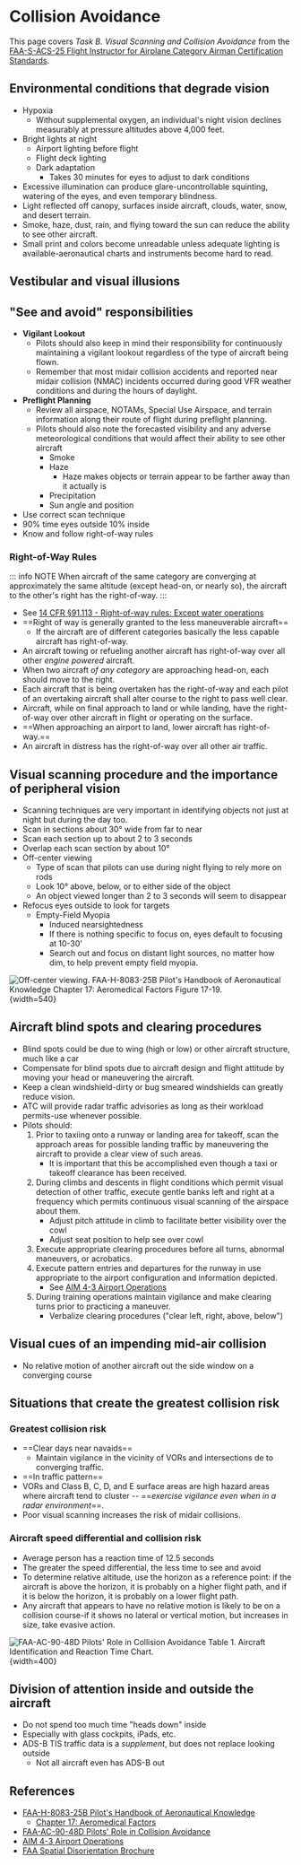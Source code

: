 # Collision Avoidance

This page covers *Task B. Visual Scanning and Collision Avoidance* from the [FAA-S-ACS-25 Flight Instructor for Airplane Category Airman Certification Standards](https://www.faa.gov/training_testing/testing/acs/cfi_airplane_acs_25.pdf).

## Environmental conditions that degrade vision

* Hypoxia
  * Without supplemental oxygen, an individual's night vision declines measurably at pressure altitudes above 4,000 feet.
* Bright lights at night
  * Airport lighting before flight
  * Flight deck lighting
  * Dark adaptation
    * Takes 30 minutes for eyes to adjust to dark conditions
* Excessive illumination can produce glare-uncontrollable squinting, watering of the eyes, and even temporary blindness.
* Light reflected off canopy, surfaces inside aircraft, clouds, water, snow, and desert terrain.
* Smoke, haze, dust, rain, and flying toward the sun can reduce the ability to see other aircraft.
* Small print and colors become unreadable unless adequate lighting is available-aeronautical charts and instruments become hard to read.

## Vestibular and visual illusions

<!--@include: ./docs/src/includes/aeromedical/spatial-disorientation.md | shift:2-->

## "See and avoid" responsibilities

* **Vigilant Lookout**
  * Pilots should also keep in mind their responsibility for continuously maintaining a vigilant lookout regardless of the type of aircraft being flown.
  * Remember that most midair collision accidents and reported near midair collision (NMAC) incidents occurred during good VFR weather conditions and during the hours of daylight.
* **Preflight Planning**
  * Review all airspace, NOTAMs, Special Use Airspace, and terrain information along their route of flight during preflight planning.
  * Pilots should also note the forecasted visibility and any adverse meteorological conditions that would affect their ability to see other aircraft
    * Smoke
    * Haze
      * Haze makes objects or terrain appear to be farther away than it actually is
    * Precipitation
    * Sun angle and position
* Use correct scan technique
* 90% time eyes outside 10% inside
* Know and follow right-of-way rules

### Right-of-Way Rules

::: info NOTE
When aircraft of the same category are converging at approximately the same altitude (except head-on, or nearly so), the aircraft to the other's right has the right-of-way.
:::

* See [14 CFR &sect;91.113 - Right-of-way rules: Except water operations](https://www.ecfr.gov/current/title-14/chapter-I/subchapter-F/part-91/subpart-B/subject-group-ECFRe4c59b5f5506932/section-91.113)
* ==Right of way is generally granted to the less maneuverable aircraft==
  * If the aircraft are of different categories basically the less capable aircraft has right-of-way.
* An aircraft towing or refueling another aircraft has right-of-way over all other *engine powered* aircraft.
* When two aircraft *of any category* are approaching head-on, each should move to the right.
* Each aircraft that is being overtaken has the right-of-way and each pilot of an overtaking aircraft shall alter course to the right to pass well clear.
* Aircraft, while on final approach to land or while landing, have the right-of-way over other aircraft in flight or operating on the surface.
* ==When approaching an airport to land, lower aircraft has right-of-way.==
* An aircraft in distress has the right-of-way over all other air traffic.

## Visual scanning procedure and the importance of peripheral vision

* Scanning techniques are very important in identifying objects not just at night but during the day too.
* Scan in sections about 30&#176; wide from far to near
* Scan each section up to about 2 to 3 seconds
* Overlap each scan section by about 10&#176;
* Off-center viewing
  * Type of scan that pilots can use during night flying to rely more on rods
  * Look 10&#176; above, below, or to either side of the object
  * An object viewed longer than 2 to 3 seconds will seem to disappear
* Refocus eyes outside to look for targets
  * Empty-Field Myopia
    * Induced nearsightedness
    * If there is nothing specific to focus on, eyes default to focusing at 10-30'
    * Search out and focus on distant light sources, no matter how dim, to help prevent empty field myopia.

![Off-center viewing. [FAA-H-8083-25B Pilot's Handbook of Aeronautical Knowledge](https://www.faa.gov/regulations_policies/handbooks_manuals/aviation/phak) [Chapter 17: Aeromedical Factors](https://www.faa.gov/sites/faa.gov/files/regulations_policies/handbooks_manuals/aviation/phak/19_phak_ch17.pdf) Figure 17-19.](/img/phak/phak-figure-17-19-off-center-viewing.png){width=540}

## Aircraft blind spots and clearing procedures

* Blind spots could be due to wing (high or low) or other aircraft structure, much like a car
* Compensate for blind spots due to aircraft design and flight attitude by moving your head or maneuvering the aircraft.
* Keep a clean windshield-dirty or bug smeared windshields can greatly reduce vision.
* ATC will provide radar traffic advisories as long as their workload permits-use whenever possible.
* Pilots should:
  1. Prior to taxiing onto a runway or landing area for takeoff, scan the approach areas for possible landing traffic by maneuvering the aircraft to provide a clear view of such areas.
      * It is important that this be accomplished even though a taxi or takeoff clearance has been received.
  2. During climbs and descents in flight conditions which permit visual detection of other traffic, execute gentle banks left and right at a frequency which permits continuous visual scanning of the airspace about them.
      * Adjust pitch attitude in climb to facilitate better visibility over the cowl
      * Adjust seat position to help see over cowl
  3. Execute appropriate clearing procedures before all turns, abnormal maneuvers, or acrobatics.
  4. Execute pattern entries and departures for the runway in use appropriate to the airport configuration and information depicted.
      * See [AIM 4-3 Airport Operations](https://www.faa.gov/air_traffic/publications/atpubs/aim_html/chap4_section_3.html)
  5. During training operations maintain vigilance and make clearing turns prior to practicing a maneuver.
      * Verbalize clearing procedures ("clear left, right, above, below")

## Visual cues of an impending mid-air collision

* No relative motion of another aircraft out the side window on a converging course

## Situations that create the greatest collision risk

### Greatest collision risk

* ==Clear days near navaids==
  * Maintain vigilance in the vicinity of VORs and intersections de to converging traffic.
* ==In traffic pattern==
* VORs and Class B, C, D, and E surface areas are high hazard areas where aircraft tend to cluster -- ==*exercise vigilance even when in a radar environment*==.
* Poor visual scanning increases the risk of midair collisions.

### Aircraft speed differential and collision risk

* Average person has a reaction time of 12.5 seconds
* The greater the speed differential, the less time to see and avoid
* To determine relative altitude, use the horizon as a reference point: if the aircraft is above the horizon, it is probably on a higher flight path, and if it is below the horizon, it is probably on a lower flight path.
* Any aircraft that appears to have no relative motion is likely to be on a collision course-if it shows no lateral or vertical motion, but increases in size, take evasive action.

![[FAA-AC-90-48D Pilots' Role in Collision Avoidance](https://www.faa.gov/regulations_policies/advisory_circulars/index.cfm/go/document.information/documentID/1029428) Table 1. Aircraft Identification and Reaction Time Chart.](/img/faa-ac-90-48d-reaction-time-chart.png){width=400}

## Division of attention inside and outside the aircraft

* Do not spend too much time "heads down" inside
* Especially with glass cockpits, iPads, etc.
* ADS-B TIS traffic data is a *supplement*, but does not replace looking outside
    * Not all aircraft even has ADS-B out

## References

* [FAA-H-8083-25B Pilot's Handbook of Aeronautical Knowledge](https://www.faa.gov/regulations_policies/handbooks_manuals/aviation/phak)
    * [Chapter 17: Aeromedical Factors](https://www.faa.gov/sites/faa.gov/files/regulations_policies/handbooks_manuals/aviation/phak/19_phak_ch17.pdf)
* [FAA-AC-90-48D Pilots' Role in Collision Avoidance](https://www.faa.gov/regulations_policies/advisory_circulars/index.cfm/go/document.information/documentID/1029428)
* [AIM 4-3 Airport Operations](https://www.faa.gov/air_traffic/publications/atpubs/aim_html/chap4_section_3.html)
* [FAA Spatial Disorientation Brochure](https://www.faa.gov/pilots/safety/pilotsafetybrochures/media/spatiald.pdf)

